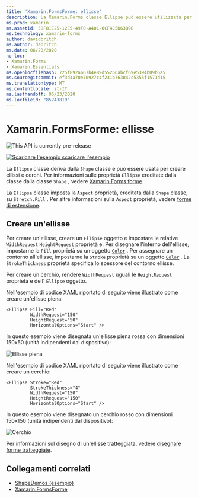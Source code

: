```yaml
---
title: 'Xamarin.FormsForme: ellisse'
description: La Xamarin.Forms classe Ellipse può essere utilizzata per creare puntini di sospensione e cerchi.
ms.prod: xamarin
ms.assetid: 5BF81E25-12E5-49F0-A40C-0CF4C5D63B9B
ms.technology: xamarin-forms
author: davidbritch
ms.author: dabritch
ms.date: 06/20/2020
no-loc:
- Xamarin.Forms
- Xamarin.Essentials
ms.openlocfilehash: 725f892a667b4e89d55266abcf69e5394b09b6a5
ms.sourcegitcommit: ef3d4a70e70927c4f231b763842c5355f1571d15
ms.translationtype: MT
ms.contentlocale: it-IT
ms.lasthandoff: 06/23/2020
ms.locfileid: "85243819"
---
```

# <a name="xamarinforms-shapes-ellipse"></a>Xamarin.FormsForme: ellisse

![](~/media/shared/preview.png "This API is currently pre-release")

[![Scaricare ](~/media/shared/download.png) l'esempio scaricare l'esempio](https://docs.microsoft.com/samples/xamarin/xamarin-forms-samples/userinterface-shapesdemos/)

La `Ellipse` classe deriva dalla `Shape` classe e può essere usata per creare ellissi e cerchi. Per informazioni sulle proprietà `Ellipse` ereditate dalla classe dalla classe `Shape` , vedere [ Xamarin.Forms forme](index.md).

La `Ellipse` classe imposta la `Aspect` proprietà, ereditata dalla `Shape` classe, su `Stretch.Fill` . Per altre informazioni sulla `Aspect` proprietà, vedere [forme di estensione](index.md#stretch-shapes).

## <a name="create-an-ellipse"></a>Creare un'ellisse

Per creare un'ellisse, creare un `Ellipse` oggetto e impostare le relative `WidthRequest` `HeightRequest` proprietà e. Per disegnare l'interno dell'ellisse, impostarne la `Fill` proprietà su un oggetto [`Color`](xref:Xamarin.Forms.Color) . Per assegnare un contorno all'ellisse, impostarne la `Stroke` proprietà su un oggetto [`Color`](xref:Xamarin.Forms.Color) . La `StrokeThickness` proprietà specifica lo spessore del contorno ellisse.

Per creare un cerchio, rendere `WidthRequest` uguali le `HeightRequest` proprietà e dell' `Ellipse` oggetto.

Nell'esempio di codice XAML riportato di seguito viene illustrato come creare un'ellisse piena:

```xaml
<Ellipse Fill="Red"
         WidthRequest="150"
         HeightRequest="50"
         HorizontalOptions="Start" />
```

In questo esempio viene disegnata un'ellisse piena rossa con dimensioni 150x50 (unità indipendenti dal dispositivo):

![Ellisse piena](ellipse-images/filled.png "Ellisse piena")

Nell'esempio di codice XAML riportato di seguito viene illustrato come creare un cerchio:

```xaml
<Ellipse Stroke="Red"
         StrokeThickness="4"
         WidthRequest="150"
         HeightRequest="150"
         HorizontalOptions="Start" />
```

In questo esempio viene disegnato un cerchio rosso con dimensioni 150x150 (unità indipendenti dal dispositivo):

![Cerchio](ellipse-images/circle.png "Circle")

Per informazioni sul disegno di un'ellisse tratteggiata, vedere [disegnare forme tratteggiate](index.md#draw-dashed-shapes).

## <a name="related-links"></a>Collegamenti correlati

- [ShapeDemos (esempio)](https://docs.microsoft.com/samples/xamarin/xamarin-forms-samples/userinterface-shapesdemos/)
- [Xamarin.FormsForme](index.md)
